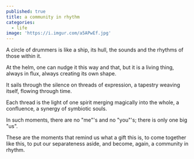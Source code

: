 ```yaml
---
published: true
title: a community in rhythm
categories:
  - life
image: 'https://i.imgur.com/a5APwEf.jpg'
---
```

A circle of drummers 
is like a ship,
its hull,
the sounds 
and the rhythms
of those within it.

At the helm,
one can nudge it
this way and that,
but it is a living thing,
always in flux,
always creating
its own shape.

It sails through the silence
on threads of expression,
a tapestry weaving itself,
flowing through time.

Each thread 
is the light of one spirit
merging magically
into the whole,
a confluence,
a synergy
of symbiotic souls.

In such moments,
there are no "me"'s
and no "you"'s;
there is only
one big "us". 

These are the moments
that remind us
what a gift this is,
to come together like this,
to put our separateness aside,
and become, again,
a community
in rhythm.


